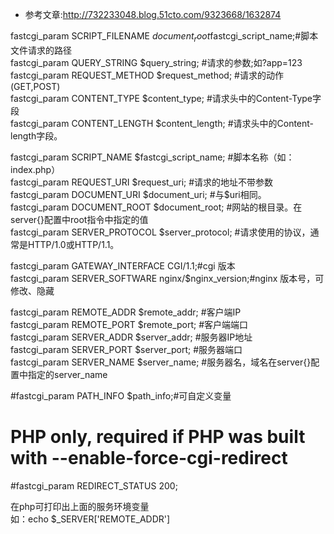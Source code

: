 - 参考文章:http://732233048.blog.51cto.com/9323668/1632874

fastcgi_param  SCRIPT_FILENAME    $document_root$fastcgi_script_name;#脚本文件请求的路径  
fastcgi_param  QUERY_STRING       $query_string; #请求的参数;如?app=123  
fastcgi_param  REQUEST_METHOD     $request_method; #请求的动作(GET,POST)  
fastcgi_param  CONTENT_TYPE       $content_type; #请求头中的Content-Type字段  
fastcgi_param  CONTENT_LENGTH     $content_length; #请求头中的Content-length字段。  
  
fastcgi_param  SCRIPT_NAME        $fastcgi_script_name; #脚本名称（如：index.php）   
fastcgi_param  REQUEST_URI        $request_uri; #请求的地址不带参数  
fastcgi_param  DOCUMENT_URI       $document_uri; #与$uri相同。   
fastcgi_param  DOCUMENT_ROOT      $document_root; #网站的根目录。在server{}配置中root指令中指定的值   
fastcgi_param  SERVER_PROTOCOL    $server_protocol; #请求使用的协议，通常是HTTP/1.0或HTTP/1.1。    
  
fastcgi_param  GATEWAY_INTERFACE  CGI/1.1;#cgi 版本  
fastcgi_param  SERVER_SOFTWARE    nginx/$nginx_version;#nginx 版本号，可修改、隐藏  
  
fastcgi_param  REMOTE_ADDR        $remote_addr; #客户端IP  
fastcgi_param  REMOTE_PORT        $remote_port; #客户端端口  
fastcgi_param  SERVER_ADDR        $server_addr; #服务器IP地址  
fastcgi_param  SERVER_PORT        $server_port; #服务器端口  
fastcgi_param  SERVER_NAME        $server_name; #服务器名，域名在server{}配置中指定的server_name  
  
#fastcgi_param  PATH_INFO           $path_info;#可自定义变量  
  
# PHP only, required if PHP was built with --enable-force-cgi-redirect  
#fastcgi_param  REDIRECT_STATUS    200;  
  
在php可打印出上面的服务环境变量  
如：echo $_SERVER['REMOTE_ADDR'] 
